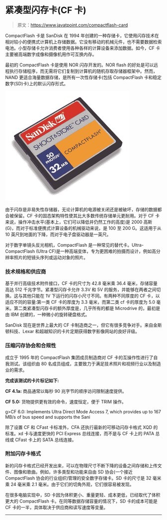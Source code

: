 # 紧凑型闪存卡(CF 卡)

> 原文：<https://www.javatpoint.com/compactflash-card>

CompactFlash 卡是 SanDisk 在 1994 年创建的一种存储卡，它使用闪存技术在相对较小的便携式计算机上存储数据。它没有移动的机械元件，也不需要数据检索电池。小型存储卡允许消费者使用各种各样的计算设备来添加数据。如今，CF 卡主要被高端数字成像和摄像机用作可互换内存。

最初的 CompactFlash 卡是使用 NOR 闪存开发的。NOR flash 的好处是可以远程执行存储程序，而无需将它们复制到计算机的随机存取存储器框架中。然而，NAND 更适合海量数据存储，是所有一次性存储卡(包括 CompactFlash 卡和稳定数字(SD)卡)上的默认闪存形式。

![CompactFlash card](img/2614733e1d66be6ad99e98d81123b59c.png)

由于闪存是非易失性存储器，无论计算机的电源被关闭还是被破坏，存储的数据都会被保留。CF 卡的固态架构特性使其比大多数传统存储单元更耐用。对于 CF 卡来说，操作冲击水平(基本上，它们可以降低并仍然工作的高度)是 2000 高斯(G)，而对于标准便携式计算设备的机械驱动来说，是 100 至 200 G。这适用于从 10 英尺到地面的下降，而对于电子盘驱动器是一英尺。

对于数字单镜头反光相机，CompactFlash 是一种常见的替代卡。Ultra-CompactFlash (Ultra CF)是一种高端变体，专为更困难的拍摄而设计，例如高分辨率照片的短镜头序列或运动对象的照片。

### 技术规格和供应商

基于并行高级技术附件接口，CF 卡的尺寸为 42.8 毫米乘 36.4 毫米，存储容量高达 512 千兆字节。紧凑型闪存卡允许 3.3V 和 5V 的服务，并能够在两者之间切换。这与其他只能在 1V 下运行的闪存小尺寸不同。有两种不同厚度的 CF 卡，以适应不同的容量:第一类 CF 卡的厚度为 3.3 毫米，而第二类 cf 卡的厚度为 5.0 毫米。第二类紧凑型闪存卡的额外厚度是，几乎所有的都是 Microdrive 的，最初是由 IBM 创建的，一种微小的旋转硬盘格式。

SanDisk 现在是世界上最大的 CF 卡制造商之一，但它有很多竞争对手。来自金斯顿科技、Lexar 和超越知识的卡片定期获得数字影像网站的良好评级。

### 压缩闪存协会和合规性

成立于 1995 年的 CompactFlash 集团成员制造商对 CF 卡的互操作性进行了自我测试。该组织由 80 名成员组成，主要致力于满足技术照片和视频行业以及制造业的需求。

**完成该测试的卡片标记如下:**

**CF 4.1a:** 商品通常以每秒 90 兆字节的顺序访问限制速度提供。

**CF 5.0:** 货物提供更有效的命令，速度恒定，便于 TRIM 操作。

g>CF 6.0: Implements Ultra Direct Mode Access 7, which provides up to 167 MB/s of bus speed and supports the Sani

除了设置 CF 和 CFast 卡标准外，CFA 还执行最新的可移动闪存卡格式 XQD 的标准。xd 卡与速度更快的 PCI Express 总线连接，而不是与 CF 卡上的 PATA 总线或 CFast 卡上的 SATA 总线连接。

### 附加闪存卡格式

新的闪存卡格式已经开发出来，可以在物理尺寸不断下降的设备之间存储和上传文件、图像和歌曲。例如，许多类型和功能来自由 SD 协会(一个接近 CompactFlash 协会的行业组织)管理的安全数字存储卡。SD 卡的尺寸是 32 毫米乘 24 毫米乘 2.1 毫米。由于它们的切角外观，它们很容易被发现。

在很多电脑实现中，SD 卡因为体积更小、重量更轻、成本更低，已经取代了体积更大的 CompactFlash 卡。在同等数据存储容量的情况下，SD 卡的成本可能是 CF 卡的一半，具体取决于供应商和读写速度等变量。

* * *